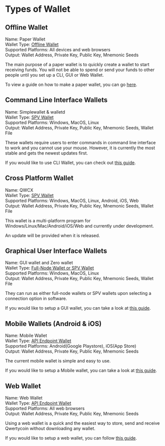 # Types of Wallet

## Offline Wallet

Name: Paper Wallet  
Wallet Type: [Offline Wallet](../getting-started/terminology.md#wallet-related)  
Supported Platforms: All devices and web browsers  
Output: Wallet Address, Private Key, Public Key, Mnemonic Seeds  
  
The main purpose of a paper wallet is to quickly create a wallet to start receiving funds. You will not be able to spend or send your funds to other people until you set up a CLI, GUI or Web Wallet.  
  
To view a guide on how to make a paper wallet, you can go [here](paper-wallet.md).

## Command Line Interface Wallets

Name: Simplewallet & walletd  
Wallet Type: [SPV Wallet](../getting-started/terminology.md#wallet-related)  
Supported Platforms: Windows, MacOS, Linux  
Output: Wallet Address, Private Key, Public Key, Mnemonic Seeds, Wallet File  
  
These wallets require users to enter commands in command line interface to work and you cannot use your mouse. However, it is currently the most stable and gets the newest updates first.  
  
If you would like to use CLI Wallet, you can check out [this guide](cli-wallet.md).

## Cross Platform Wallet

Name: QWCX  
Wallet Type: [SPV Wallet](../getting-started/terminology.md#wallet-related)  
Supported Platforms: Windows, MacOS, Linux, Android, iOS, Web  
Output: Wallet Address, Private Key, Public Key, Mnemonic Seeds, Wallet File  
  
This wallet is a multi-platform program for Windows/Linux/Mac/Android/iOS/Web and currently under development.  
  
An update will be provided when it is released.

## Graphical User Interface Wallets

Name: GUI wallet and Zero wallet  
Wallet Type: [Full-Node Wallet or SPV Wallet](../getting-started/terminology.md#wallet-related)  
Supported Platforms: Windows, MacOS, Linux  
Output: Wallet Address, Private Key, Public Key, Mnemonic Seeds, Wallet File  
  
They can run as either full-node wallets or SPV wallets upon selecting a connection option in software.  
  
If you would like to setup a GUI wallet, you can take a look at [this guide](gui-wallet.md).

## Mobile Wallets \(Android & iOS\)

Name: Mobile Wallet  
Wallet Type: [API Endpoint Wallet](../getting-started/terminology.md#wallet-related)  
Supported Platforms: Android\(Google Playstore\), iOS\(App Store\)  
Output: Wallet Address, Private Key, Public Key, Mnemonic Seeds  
  
The current mobile wallet is simple and easy to use.  
  
If you would like to setup a Mobile wallet, you can take a look at [this guide](mobile-wallet.md).

## Web Wallet

Name: Web Wallet  
Wallet Type: [API Endpoint Wallet](../getting-started/terminology.md#wallet-related)  
Supported Platforms: All web browsers  
Output: Wallet Address, Private Key, Public Key, Mnemonic Seeds  
  
Using a web wallet is a quick and the easiest way to store, send and receive Qwertycoin without downloading any wallet.  
  
If you would like to setup a web wallet, you can follow [this guide](web-wallet.md).


